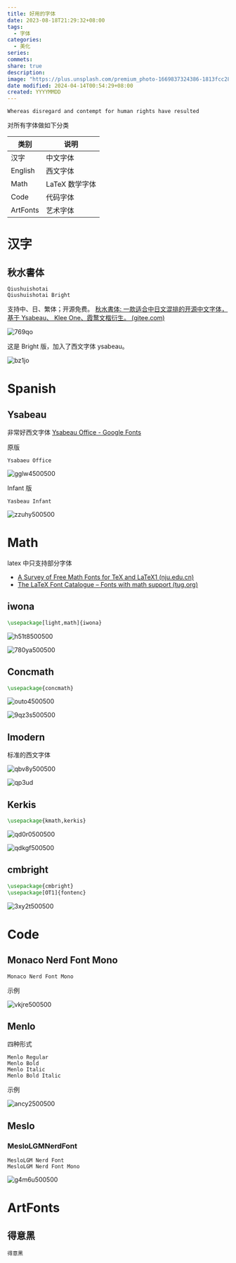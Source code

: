 ```yaml
---
title: 好用的字体
date: 2023-08-18T21:29:32+08:00
tags:
  - 字体
categories:
  - 美化
series:
commets:
share: true
description:
image: "https://plus.unsplash.com/premium_photo-1669837324386-1813fcc28947?w=700&auto=format&fit=crop&q=60&ixlib=rb-4.0.3&ixid=M3wxMjA3fDB8MHxlZGl0b3JpYWwtZmVlZHwxNnx8fGVufDB8fHx8fA%3D%3D"
date modified: 2024-04-14T00:54:29+08:00
created: YYYYMMDD
---
```


```
Whereas disregard and contempt for human rights have resulted
```

对所有字体做如下分类

| 类别     | 说明           |
| -------- | -------------- |
| 汉字     | 中文字体       |
| English  | 西文字体       |
| Math     | LaTeX 数学字体 |
| Code     | 代码字体       |
| ArtFonts | 艺术字体       |

# 汉字

## 秋水書体

```
Qiushuishotai
Qiushuishotai Bright
```

支持中、日、繁体；开源免费。
[秋水書体: 一款适合中日文混排的开源中文字体，基于 Ysabeau、 Klee One、霞鹜文楷衍生。 (gitee.com)](https://gitee.com/NoHeartPen/QiushuiShotai)

![769qo](https://obsidian-1317142608.cos.ap-nanjing.myqcloud.com/obsidian/769qo.png?imageSlim)

这是 Bright 版，加入了西文字体 ysabeau。

![bz1jo](https://obsidian-1317142608.cos.ap-nanjing.myqcloud.com/obsidian/bz1jo.png?imageSlim)

# Spanish

## Ysabeau

非常好西文字体
[Ysabeau Office - Google Fonts](https://fonts.google.com/specimen/Ysabeau+Office?query=ysabeau)

原版

```
Ysabaeu Office
```

![gglw4500500](https://obsidian-1317142608.cos.ap-nanjing.myqcloud.com/obsidian/gglw4.png?imageSlim)

Infant 版

```
Yasbeau Infant
```

![zzuhy500500](https://obsidian-1317142608.cos.ap-nanjing.myqcloud.com/obsidian/zzuhy.png?imageSlim)

# Math

latex 中只支持部分字体

- [A Survey of Free Math Fonts for TeX and LaTeX1 (nju.edu.cn)](https://mirrors.nju.edu.cn/CTAN/info/Free_Math_Font_Survey/en/survey.html)
- [The LaTeX Font Catalogue – Fonts with math support (tug.org)](https://tug.org/FontCatalogue/mathfonts.html)

## iwona

```tex
\usepackage[light,math]{iwona}
```

![h51t8500500](https://obsidian-1317142608.cos.ap-nanjing.myqcloud.com/obsidian/h51t8.png?imageSlim)

![780ya500500](https://obsidian-1317142608.cos.ap-nanjing.myqcloud.com/obsidian/780ya.png?imageSlim)

## Concmath

```latex
\usepackage{concmath}
```

![outo4500500](https://obsidian-1317142608.cos.ap-nanjing.myqcloud.com/obsidian/outo4.png?imageSlim)

![9qz3s500500](https://obsidian-1317142608.cos.ap-nanjing.myqcloud.com/obsidian/9qz3s.png?imageSlim)

## lmodern

标准的西文字体

![qbv8y500500](https://obsidian-1317142608.cos.ap-nanjing.myqcloud.com/obsidian/qbv8y.png?imageSlim)

![qp3ud](https://obsidian-1317142608.cos.ap-nanjing.myqcloud.com/obsidian/qp3ud.png?imageSlim)

## Kerkis

```latex
\usepackage{kmath,kerkis}
```

![qd0r0500500](https://obsidian-1317142608.cos.ap-nanjing.myqcloud.com/obsidian/qd0r0.png?imageSlim)

![qdkgf500500](https://obsidian-1317142608.cos.ap-nanjing.myqcloud.com/obsidian/qdkgf.png?imageSlim)

## cmbright

```latex
\usepackage{cmbright}
\usepackage[OT1]{fontenc}
```

![3xy2t500500](https://obsidian-1317142608.cos.ap-nanjing.myqcloud.com/obsidian/3xy2t.png?imageSlim)

# Code

## Monaco Nerd Font Mono

```
Monaco Nerd Font Mono
```

示例

![vkjre500500](https://obsidian-1317142608.cos.ap-nanjing.myqcloud.com/obsidian/vkjre.png?imageSlim)

## Menlo

四种形式

```
Menlo Regular
Menlo Bold
Menlo Italic
Menlo Bold Italic
```

示例

![ancy2500500](https://obsidian-1317142608.cos.ap-nanjing.myqcloud.com/obsidian/ancy2.png?imageSlim)

## Meslo

### MesloLGMNerdFont

```
MesloLGM Nerd Font
MesloLGM Nerd Font Mono
```

![g4m6u500500](https://obsidian-1317142608.cos.ap-nanjing.myqcloud.com/obsidian/g4m6u.png?imageSlim)

# ArtFonts

## 得意黑

```
得意黑
```

